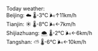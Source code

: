 Today weather:  
Beijing: ☁️   🌡️-3°C 🌬️↑11km/h  
Tianjin: ☀️   🌡️-8°C 🌬️←7km/h  
Shijiazhuang: 🌨  🌡️-2°C 🌬️←6km/h  
Tangshan: ⛅️  🌡️-6°C 🌬️←10km/h  
